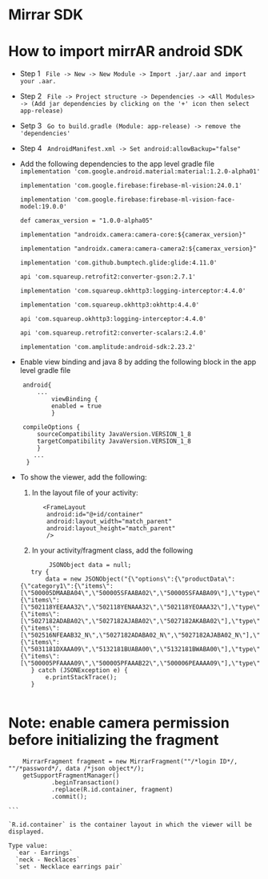 # Mirrar SDK

# How to import mirrAR android SDK

* Step 1 
``` File -> New -> New Module -> Import .jar/.aar and import your .aar.```
* Step 2
``` File -> Project structure -> Dependencies -> <All Modules> -> (Add jar dependencies by clicking on the '+' icon then select app-release)```
* Setp 3
``` Go to build.gradle (Module: app-release) -> remove the 'dependencies'```
* Step 4
``` AndroidManifest.xml -> Set android:allowBackup="false"```

* Add the following dependencies to the app level gradle file
    ` implementation 'com.google.android.material:material:1.2.0-alpha01'`
    
    `implementation 'com.google.firebase:firebase-ml-vision:24.0.1'`
    
    `implementation 'com.google.firebase:firebase-ml-vision-face-model:19.0.0'`

    `def camerax_version = "1.0.0-alpha05"`
    
    `implementation "androidx.camera:camera-core:${camerax_version}"`
    
    `implementation "androidx.camera:camera-camera2:${camerax_version}"`

    `implementation 'com.github.bumptech.glide:glide:4.11.0'`
    
    `api 'com.squareup.retrofit2:converter-gson:2.7.1'`
    
    `implementation 'com.squareup.okhttp3:logging-interceptor:4.4.0'`
    
    `implementation 'com.squareup.okhttp3:okhttp:4.4.0'`
    
    `api 'com.squareup.okhttp3:logging-interceptor:4.4.0'`
    
    `api 'com.squareup.retrofit2:converter-scalars:2.4.0'`
    
    `implementation 'com.amplitude:android-sdk:2.23.2'`


* Enable view binding and java 8 by adding the following block in the app level gradle file
```
    android{
        ...
            viewBinding {
            enabled = true
            }
	
	compileOptions {
        sourceCompatibility JavaVersion.VERSION_1_8
        targetCompatibility JavaVersion.VERSION_1_8
        }
       ...
     }
```

* To show the viewer, add the following:
    1. In the layout file of your activity:
         ```
            <FrameLayout
             android:id="@+id/container"
             android:layout_width="match_parent"
             android:layout_height="match_parent"
             />
         ```

    2. In your activity/fragment class, add the following 
        
	 ``` 
	         JSONObject data = null;
        try {
            data = new JSONObject("{\"options\":{\"productData\":{\"category1\":{\"items\":[\"500005DMAABA04\",\"500005SFAABA02\",\"500005SFAABA09\"],\"type\":\"ear\"},\"category2\":{\"items\":[\"502118YEEAAA32\",\"502118YENAAA32\",\"502118YEOAAA32\"],\"type\":\"neck\"},\"category3\":{\"items\":[\"5027182ADABA02\",\"5027182AJABA02\",\"5027182AKABA02\"],\"type\":\"set\"},\"category4\":{\"items\":[\"502516NFEAAB32_N\",\"5027182ADABA02_N\",\"5027182AJABA02_N\"],\"type\":\"neck\"},\"category5\":{\"items\":[\"5031181DXAAA09\",\"5132181BUABA00\",\"5132181BWABA00\"],\"type\":\"set\"},\"category6\":{\"items\":[\"500005PFAAAA09\",\"500005PFAAAB22\",\"500006PEAAAA09\"],\"type\":\"neck\"}}}}");
        } catch (JSONException e) {
            e.printStackTrace();
        }
        
# Note: enable camera permission before initializing the fragment

        MirrarFragment fragment = new MirrarFragment(""/*login ID*/, ""/*password*/, data /*json object*/);
        getSupportFragmentManager()
                .beginTransaction()
                .replace(R.id.container, fragment)
                .commit();

	```

	`R.id.container` is the container layout in which the viewer will be displayed.
	
	Type value: 
	  `ear - Earrings`
	  `neck - Necklaces`
	  `set - Necklace earrings pair`      
	  
		   
		
